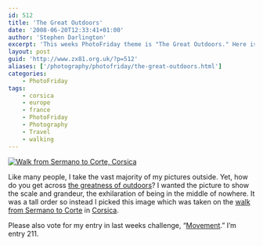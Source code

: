 ```yaml
---
id: 512
title: 'The Great Outdoors'
date: '2008-06-20T12:33:41+01:00'
author: 'Stephen Darlington'
excerpt: 'This weeks PhotoFriday theme is "The Great Outdoors." Here is my entry.'
layout: post
guid: 'http://www.zx81.org.uk/?p=512'
aliases: ['/photography/photofriday/the-great-outdoors.html']
categories:
    - PhotoFriday
tags:
    - corsica
    - europe
    - france
    - PhotoFriday
    - Photography
    - Travel
    - walking
---
```


[![Walk from Sermano to Corte, Corsica](https://i0.wp.com/farm8.staticflickr.com/7319/11995409706_6b8da62f1c.jpg?resize=500%2C333)](http://www.flickr.com/photos/stephendarlington/11995409706/ "Walk from Sermano to Corte, Corsica by stephendarlington, on Flickr")

Like many people, I take the vast majority of my pictures outside. Yet, how do you get across [the greatness of outdoors](http://www.photofriday.com/archives/challenge/000783.php)? I wanted the picture to show the scale and grandeur, the exhilaration of being in the middle of nowhere. It was a tall order so instead I picked this image which was taken on the [walk from Sermano to Corte](/travel/corsica-sermano-to-corte.html) in [Corsica](/travel/corsica.html).

Please also vote for my entry in last weeks challenge, “[Movement](http://www.photofriday.com/linkviewer.php?id=781).” I’m entry 211.